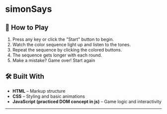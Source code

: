 # simonSays

## 🚀 How to Play

1. Press any key or click the "Start" button to begin.
2. Watch the color sequence light up and listen to the tones.
3. Repeat the sequence by clicking the colored buttons.
4. The sequence gets longer with each round.
5. Make a mistake? Game over! Start again

## 🛠️ Built With

- **HTML** – Markup structure
- **CSS** – Styling and basic animations
- **JavaScript (practiced DOM concept in js)** – Game logic and interactivity
---
